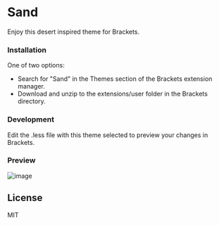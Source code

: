 # Sand
Enjoy this desert inspired theme for Brackets.

### Installation
One of two options:
- Search for "Sand" in the Themes section of the Brackets extension manager.
- Download and unzip to the extensions/user folder in the Brackets directory.

### Development
Edit the .less file with this theme selected to preview your changes in Brackets.

### Preview
![image](https://cloud.githubusercontent.com/assets/10617681/7733150/54855d2e-fefb-11e4-8025-b33d0fa9b596.png)

License
----
MIT
